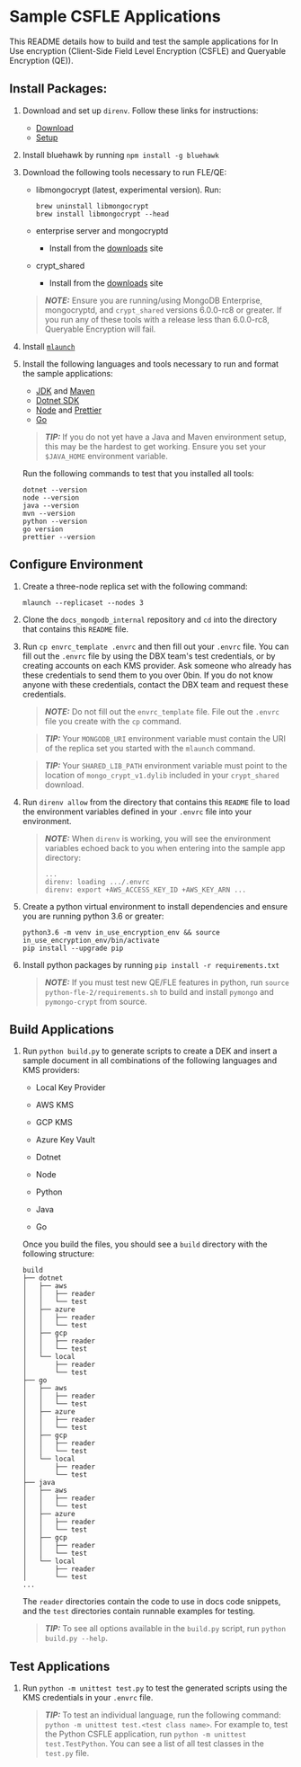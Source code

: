 # Sample CSFLE Applications

This README details how to build and test the sample applications
for In Use encryption (Client-Side Field Level Encryption (CSFLE) and Queryable Encryption (QE)).

## Install Packages:

1. Download and set up `direnv`. Follow these links for instructions:

   - [Download](https://direnv.net/)
   - [Setup](https://direnv.net/docs/hook.html)

1. Install bluehawk by running `npm install -g bluehawk`

1. Download the following tools necessary to run FLE/QE:

   - libmongocrypt (latest, experimental version). Run:

     ```
     brew uninstall libmongocrypt
     brew install libmongocrypt --head
     ```

   - enterprise server and mongocryptd

     - Install from the [downloads](https://www.mongodb.com/try/download/enterprise) site

   - crypt_shared

     - Install from the [downloads](https://www.mongodb.com/try/download/enterprise) site

   > **_NOTE:_** Ensure you are running/using MongoDB Enterprise, mongocryptd, and `crypt_shared` versions 6.0.0-rc8 or greater. If you run any of these tools with a release less than 6.0.0-rc8, Queryable Encryption will fail.

1. Install [`mlaunch`](http://blog.rueckstiess.com/mtools/mlaunch.html)

1. Install the following languages and tools necessary
   to run and format the sample applications:

   - [JDK](https://www.oracle.com/java/technologies/downloads/) and [Maven](https://maven.apache.org/download.cgi)
   - [Dotnet SDK](https://dotnet.microsoft.com/en-us/download)
   - [Node](https://nodejs.org/en/download/) and [Prettier](https://prettier.io/docs/en/install.html)
   - [Go](https://go.dev/dl/)

   > **_TIP:_** If you do not yet have a Java and Maven environment setup, this may be the hardest to get working. Ensure you set your `$JAVA_HOME` environment variable.

   Run the following commands to test that you installed all tools:

   ```
   dotnet --version
   node --version
   java --version
   mvn --version
   python --version
   go version
   prettier --version
   ```

## Configure Environment

1. Create a three-node replica set with the following command:

   ```
   mlaunch --replicaset --nodes 3
   ```

1. Clone the `docs_mongodb_internal` repository and `cd` into the directory that contains this `README` file.

1. Run `cp envrc_template .envrc` and then fill out your `.envrc` file. You can fill out the `.envrc` file by using the DBX team's test credentials, or by creating accounts on each KMS provider. Ask someone who already has these credentials to send them to you over 0bin. If you do not know anyone with these credentials, contact the DBX team and request these credentials.

   > **_NOTE:_** Do not fill out the `envrc_template` file. File out the `.envrc` file you create with the `cp` command.

   > **_TIP:_** Your `MONGODB_URI` environment variable must contain the URI of the replica set you started with the `mlaunch` command.

   > **_TIP:_** Your `SHARED_LIB_PATH` environment variable must point to the location of `mongo_crypt_v1.dylib` included in your `crypt_shared` download.

1. Run `direnv allow` from the directory that contains this `README` file to load the environment variables defined in your `.envrc` file into your environment.

   > **_NOTE:_** When `direnv` is working, you will see the environment variables echoed back to you when entering into the sample app directory:
   >
   > ```
   > ...
   > direnv: loading .../.envrc
   > direnv: export +AWS_ACCESS_KEY_ID +AWS_KEY_ARN ...
   > ```

1. Create a python virtual environment to install dependencies and ensure you are running python 3.6 or greater:

   ```
   python3.6 -m venv in_use_encryption_env && source in_use_encryption_env/bin/activate
   pip install --upgrade pip
   ```

1. Install python packages by running `pip install -r requirements.txt`

   > **_NOTE:_** If you must test new QE/FLE features in python, run `source python-fle-2/requirements.sh` to build and install `pymongo` and `pymongo-crypt` from source.

## Build Applications

1. Run `python build.py` to generate scripts to create a DEK and insert a sample document in all combinations of the following languages and KMS providers:

   - Local Key Provider
   - AWS KMS
   - GCP KMS
   - Azure Key Vault

   - Dotnet
   - Node
   - Python
   - Java
   - Go

   Once you build the files, you should see a `build` directory with the following structure:

   ```
   build
   ├── dotnet
   │   ├── aws
   │   │   ├── reader
   │   │   └── test
   │   ├── azure
   │   │   ├── reader
   │   │   └── test
   │   ├── gcp
   │   │   ├── reader
   │   │   └── test
   │   └── local
   │       ├── reader
   │       └── test
   ├── go
   │   ├── aws
   │   │   ├── reader
   │   │   └── test
   │   ├── azure
   │   │   ├── reader
   │   │   └── test
   │   ├── gcp
   │   │   ├── reader
   │   │   └── test
   │   └── local
   │       ├── reader
   │       └── test
   ├── java
   │   ├── aws
   │   │   ├── reader
   │   │   └── test
   │   ├── azure
   │   │   ├── reader
   │   │   └── test
   │   ├── gcp
   │   │   ├── reader
   │   │   └── test
   │   └── local
   │       ├── reader
   │       └── test
   ...
   ```

   The `reader` directories contain the code to use in docs code snippets, and the `test` directories contain runnable examples for testing.

   > **_TIP:_** To see all options available in the `build.py` script, run `python build.py --help`.

## Test Applications

1. Run `python -m unittest test.py` to test the generated scripts using the KMS credentials in your `.envrc` file.

   > **_TIP:_** To test an individual language, run the following command: `python -m unittest test.<test class name>`. For example to, test the Python CSFLE application, run `python -m unittest test.TestPython`. You can see a list of all test classes in the `test.py` file.
